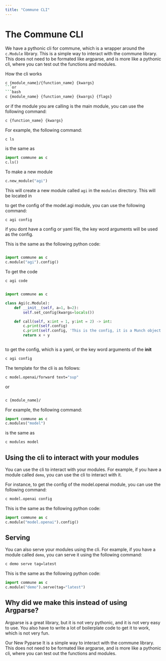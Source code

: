 ```yaml
---
title: "Commune CLI"
---
```


# The Commune CLI

We have a pythonic cli for commune, which is a wrapper around the `c.Module` library. This is a simple way to interact with the commune library. This does not need to be formated like argparse, and is more like a pythonic cli, where you can test out the functions and modules.


How the cli works

```bash
c {module_name}/{function_name} {kwargs}
```or 
```bash
c {module_name} {function_name} {kwargs} {flags}
```

or if the module you are calling is the main module, you can use the following command:
```bash
c {function_name} {kwargs} 
```

For example, the following command:

```
c ls
```

is the same as 

```python
import commune as c
c.ls()
```

To make a new module

```python
c.new_module("agi")
```

This will create a new module called `agi` in the `modules` directory. 
This will be located in 

to get the config of the model.agi module, you can use the following command:

```bash
c agi config
```
if you dont have a config or yaml file, the key word arguments will be used as the config.

This is the same as the following python code:
```python

import commune as c
c.module("agi").config()
```


To get the code
```bash
c agi code
```

```python

import commune as c

class Agi(c.Module):
    def __init__(self, a=1, b=2):
        self.set_config(kwargs=locals())

    def call(self, x:int = 1, y:int = 2) -> int:
        c.print(self.config)
        c.print(self.config, 'This is the config, it is a Munch object')
        return x + y
    

```

to get the config, which is a yaml, or the key word arguments of the __init__
```bash
c agi config
```










The template for the cli is as follows:
```bash
c model.openai/forward text="sup"
```
or 
```bash

c {module_name}/
```

For example, the following command:


```python
import commune as c
c.modules("model")
```

is the same as 

```bash
c modules model
```

## Using the cli to interact with your modules

You can use the cli to interact with your modules. For example, if you have a module called `demo`, you can use the cli to interact with it. 

For instance, to get the config of the model.openai module, you can use the following command:

```bash
c model.openai config
```

This is the same as the following python code:

```python
import commune as c
c.module("model.openai").config()
```


## Serving 

You can also serve your modules using the cli. For example, if you have a module called `demo`, you can serve it using the following command:

```bash
c demo serve tag=latest
```

This is the same as the following python code:

```python
import commune as c
c.module("demo").serve(tag="latest")
```






## Why did we make this instead of using Argparse?
Argparse is a great library, but it is not very pythonic, and it is not very easy to use. You also have to write a lot of boilerplate code to get it to work, which is not very fun. 

Our New Pyparse It is a simple way to interact with the commune library. This does not need to be formated like argparse, and is more like a pythonic cli, where you can test out the functions and modules.


